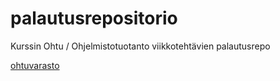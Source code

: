 # palautusrepositorio
Kurssin Ohtu / Ohjelmistotuotanto viikkotehtävien palautusrepo

[ohtuvarasto](https://github.com/JuusoSaavalainen/ohtuvarasto)

